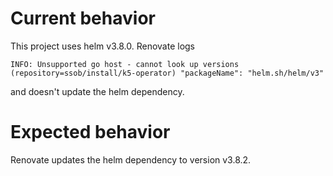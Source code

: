 # Current behavior

This project uses helm v3.8.0. Renovate logs

``
INFO: Unsupported go host - cannot look up versions (repository=ssob/install/k5-operator)
"packageName": "helm.sh/helm/v3"
``

and doesn't update the helm dependency.

# Expected behavior

Renovate updates the helm dependency to version v3.8.2.